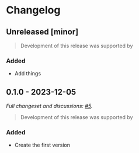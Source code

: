 # Changelog

## Unreleased [minor]

> Development of this release was supported by

### Added

- Add things

## 0.1.0 - 2023-12-05

_Full changeset and discussions: [#5](https://github.com/OpenTermsArchive/manage-changelog/pull/5)._

> Development of this release was supported by

### Added

- Create the first version
